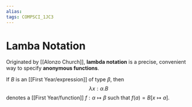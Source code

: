 ```yaml
---
alias:
tags: COMPSCI_1JC3
---
```

# Lamba Notation
Originated by [[Alonzo Church]], **lambda notation** is a precise, convenient way to specify **anonymous functions**. 

If $B$ is an [[First Year/expression]] of type $\beta$, then
$$\lambda x : \alpha . B$$
denotes a [[First Year/function]] $f : \alpha \mapsto \beta$ such that $f(a)=B[x\mapsto a]$.